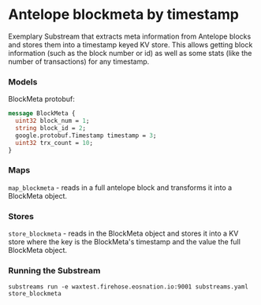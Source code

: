 Antelope blockmeta by timestamp
===============================

Exemplary Substream that extracts meta information from Antelope blocks and stores them into a timestamp keyed KV store.
This allows getting block information (such as the block number or id) as well as some stats (like the number of
transactions) for any timestamp.

### Models

BlockMeta protobuf:

```protobuf
message BlockMeta {
  uint32 block_num = 1;
  string block_id = 2;
  google.protobuf.Timestamp timestamp = 3;
  uint32 trx_count = 10;
}
```

### Maps

`map_blockmeta` - reads in a full antelope block and transforms it into a BlockMeta object.

### Stores

`store_blockmeta` - reads in the BlockMeta object and stores it into a KV store where the key is the BlockMeta's
timestamp
and the value the full BlockMeta object.

### Running the Substream

```
substreams run -e waxtest.firehose.eosnation.io:9001 substreams.yaml store_blockmeta
```
